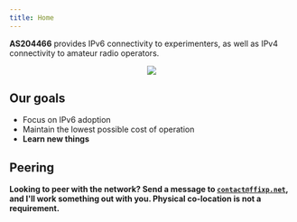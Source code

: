 ```yaml
---
title: Home
---
```



<!-- **FFIXP** (the *FreeForm Internet eXchange Project*) is a non-profit project dedicated to providing varying degrees of internet access to experimenters. -->

**AS204466** provides IPv6 connectivity to experimenters, as well as IPv4 connectivity to amateur radio operators.

<div style="text-align:center;">
<img style="max-width:400px;" src="https://bgp.tools/pathimg/204466-default">
</div>

## Our goals


- Focus on IPv6 adoption
- Maintain the lowest possible cost of operation
- <strong style="font-weight:bolder;">Learn new things</span>

## Peering

Looking to peer with the network? Send a message to [`contact@ffixp.net`](mailto:contact@ffixp.net), and I'll work something out with you. Physical co-location is not a requirement.

<!-- ## Our services

FFIXP provides:

- [AREDN](https://www.arednmesh.org/) mesh nodes for emergency communication
- Public IP address space for use in amateur radio projects
- IPv6 tunnel brokerage
- [DN42](https://dn42.eu) network access
- Port-forwarding tunnels

The following services are a work-in-progress, and will become live in the future:

- Automatic IPv6 tunneling daemon for mobile devices on IPv4-only networks
- Looking Glass
- DNS servers

For more information, or to request access to our services, please contact us at [`contact@ffixp.net`](mailto:contact@ffixp.net) -->
<!-- 
## Connectivity


We currently have network endpoints in the following locations:

| City            | Type | Bandwidth |
|-----------------|------|-----------|
| London, UK      | VPS  | 1gbps     |
| Toronto, Canada | VPS  | 1gbps     | -->

<!-- ## Networks

FFIXP is currently allocated the following networks:

| Network                                                                            | Info    | Accessibility |
|------------------------------------------------------------------------------------|---------|---------------|
| [`fd70:4904:a771::/48`](https://explorer.burble.com/?#/route6/fd70:4904:a771::_48) | DN42    | Restricted    |
| [`fd58:13a2:d1c1::/48`](https://explorer.burble.com/?#/route6/fd58:13a2:d1c1::_48) | DN42    | Restricted    |
| [`172.23.25.0/26`](https://explorer.burble.com/?#/route/172.23.25.0_26)            | DN42    | Restricted    |
| `2001:470:b1c8::/48`                                                               |         | Public        |
| `2001:470:1d:217::/64`                                                             |         | Public        |
| [`44.31.62.0/24`](https://bgp.tools/prefix/44.31.62.0/24)                          | AMPRNet | Public        |
| `44.63.7.32/29`                                                                    | AMPRNet | Restricted    | -->
